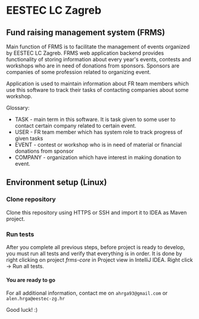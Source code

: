# EESTEC LC Zagreb
## Fund raising management system (FRMS)

Main function of FRMS is to facilitate the management of events organized by EESTEC LC Zagreb. FRMS web application backend provides functionality of storing information about every year's events, contests and workshops who are in need of donations from sponsors. Sponsors are companies of some profession related to organizing event.

Application is used to maintain information about FR team members which use this software to track their tasks of contacting companies about some workshop.

Glossary:

* TASK - main term in this software. It is task given to some user to contact certain company related to certain event.
* USER - FR team member which has system role to track progress of given tasks
* EVENT - contest or workshop who is in need of material or financial donations from sponsor
* COMPANY - organization which have interest in making donation to event.

## Environment setup (Linux)

### Clone repository
Clone this repository using HTTPS or SSH and import it to IDEA as Maven project.

### Run tests
After you complete all previous steps, before project is ready to develop, you must run all tests and verify that everything is in order. It is done by right clicking on project *frms-core* in Project view in IntelliJ IDEA. Right click -> Run all tests.

#### You are ready to go
For all additional information, contact me on `ahrga93@gmail.com` or `alen.hrga@eestec-zg.hr`

Good luck! :)

